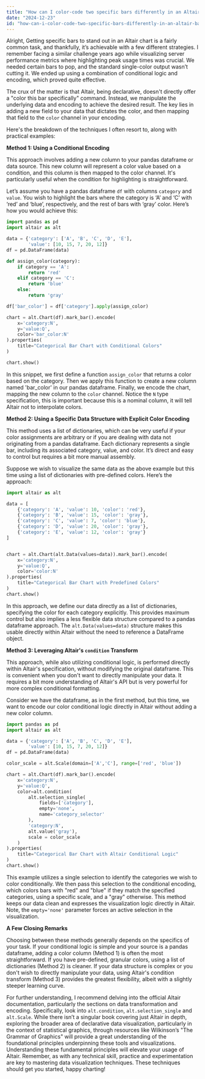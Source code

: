 ```yaml
---
title: "How can I color-code two specific bars differently in an Altair bar chart?"
date: "2024-12-23"
id: "how-can-i-color-code-two-specific-bars-differently-in-an-altair-bar-chart"
---
```


Alright,  Getting specific bars to stand out in an Altair chart is a fairly common task, and thankfully, it’s achievable with a few different strategies. I remember facing a similar challenge years ago while visualizing server performance metrics where highlighting peak usage times was crucial. We needed certain bars to pop, and the standard single-color output wasn’t cutting it. We ended up using a combination of conditional logic and encoding, which proved quite effective.

The crux of the matter is that Altair, being declarative, doesn't directly offer a "color this bar specifically" command. Instead, we manipulate the underlying data and encoding to achieve the desired result. The key lies in adding a new field to your data that dictates the color, and then mapping that field to the `color` channel in your encoding.

Here's the breakdown of the techniques I often resort to, along with practical examples:

**Method 1: Using a Conditional Encoding**

This approach involves adding a new column to your pandas dataframe or data source. This new column will represent a color value based on a condition, and this column is then mapped to the color channel. It's particularly useful when the condition for highlighting is straightforward.

Let’s assume you have a pandas dataframe `df` with columns `category` and `value`. You wish to highlight the bars where the category is ‘A’ and ‘C’ with ‘red’ and ‘blue’, respectively, and the rest of bars with ‘gray’ color. Here’s how you would achieve this:

```python
import pandas as pd
import altair as alt

data = {'category': ['A', 'B', 'C', 'D', 'E'],
        'value': [10, 15, 7, 20, 12]}
df = pd.DataFrame(data)

def assign_color(category):
    if category == 'A':
        return 'red'
    elif category == 'C':
        return 'blue'
    else:
        return 'gray'

df['bar_color'] = df['category'].apply(assign_color)

chart = alt.Chart(df).mark_bar().encode(
    x='category:N',
    y='value:Q',
    color='bar_color:N'
).properties(
    title="Categorical Bar Chart with Conditional Colors"
)

chart.show()
```

In this snippet, we first define a function `assign_color` that returns a color based on the category. Then we apply this function to create a new column named 'bar_color' in our pandas dataframe. Finally, we encode the chart, mapping the new column to the `color` channel. Notice the `N` type specification, this is important because this is a nominal column, it will tell Altair not to interpolate colors.

**Method 2: Using a Specific Data Structure with Explicit Color Encoding**

This method uses a list of dictionaries, which can be very useful if your color assignments are arbitrary or if you are dealing with data not originating from a pandas dataframe. Each dictionary represents a single bar, including its associated category, value, and color. It’s direct and easy to control but requires a bit more manual assembly.

Suppose we wish to visualize the same data as the above example but this time using a list of dictionaries with pre-defined colors. Here’s the approach:

```python
import altair as alt

data = [
    {'category': 'A', 'value': 10, 'color': 'red'},
    {'category': 'B', 'value': 15, 'color': 'gray'},
    {'category': 'C', 'value': 7, 'color': 'blue'},
    {'category': 'D', 'value': 20, 'color': 'gray'},
    {'category': 'E', 'value': 12, 'color': 'gray'}
]


chart = alt.Chart(alt.Data(values=data)).mark_bar().encode(
    x='category:N',
    y='value:Q',
    color='color:N'
).properties(
    title="Categorical Bar Chart with Predefined Colors"
)
chart.show()
```

In this approach, we define our data directly as a list of dictionaries, specifying the color for each category explicitly. This provides maximum control but also implies a less flexible data structure compared to a pandas dataframe approach. The `alt.Data(values=data)` structure makes this usable directly within Altair without the need to reference a DataFrame object.

**Method 3: Leveraging Altair's `condition` Transform**

This approach, while also utilizing conditional logic, is performed directly within Altair's specification, without modifying the original dataframe. This is convenient when you don't want to directly manipulate your data. It requires a bit more understanding of Altair's API but is very powerful for more complex conditional formatting.

Consider we have the dataframe, as in the first method, but this time, we want to encode our color conditional logic directly in Altair without adding a new color column.

```python
import pandas as pd
import altair as alt

data = {'category': ['A', 'B', 'C', 'D', 'E'],
        'value': [10, 15, 7, 20, 12]}
df = pd.DataFrame(data)

color_scale = alt.Scale(domain=['A','C'], range=['red', 'blue'])

chart = alt.Chart(df).mark_bar().encode(
    x='category:N',
    y='value:Q',
    color=alt.condition(
        alt.selection_single(
            fields=['category'], 
            empty='none', 
            name='category_selector'
        ),
        'category:N',
        alt.value('gray'),
        scale = color_scale
    )
).properties(
    title="Categorical Bar Chart with Altair Conditional Logic"
)
chart.show()
```

This example utilizes a single selection to identify the categories we wish to color conditionally. We then pass this selection to the conditional encoding, which colors bars with "red" and "blue" if they match the specified categories, using a specific scale, and a "gray" otherwise. This method keeps our data clean and expresses the visualization logic directly in Altair. Note, the `empty='none'` parameter forces an active selection in the visualization.

**A Few Closing Remarks**

Choosing between these methods generally depends on the specifics of your task. If your conditional logic is simple and your source is a pandas dataframe, adding a color column (Method 1) is often the most straightforward. If you have pre-defined, granular colors, using a list of dictionaries (Method 2) is cleaner. If your data structure is complex or you don't wish to directly manipulate your data, using Altair's condition transform (Method 3) provides the greatest flexibility, albeit with a slightly steeper learning curve.

For further understanding, I recommend delving into the official Altair documentation, particularly the sections on data transformation and encoding. Specifically, look into `alt.condition`, `alt.selection_single` and `alt.Scale`. While there isn’t a singular book covering just Altair in depth, exploring the broader area of declarative data visualization, particularly in the context of statistical graphics, through resources like Wilkinson’s "The Grammar of Graphics" will provide a great understanding of the foundational principles underpinning these tools and visualizations. Understanding these fundamental principles will elevate your usage of Altair. Remember, as with any technical skill, practice and experimentation are key to mastering data visualization techniques. These techniques should get you started, happy charting!

